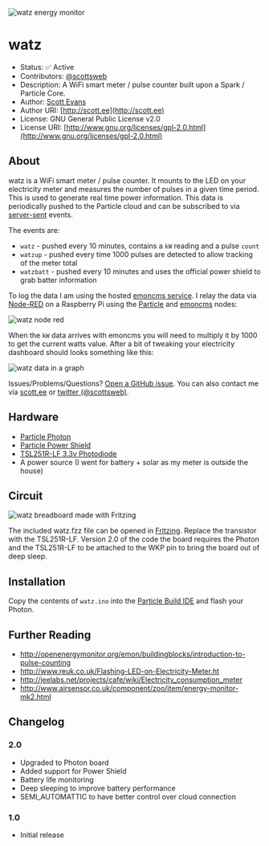 ![watz energy monitor](http://cloud.scott.ee/images/watz.png)

# watz

* Status: ✅ Active
* Contributors: [@scottsweb](http://twitter.com/scottsweb)
* Description: A WiFi smart meter / pulse counter built upon a Spark / Particle Core.
* Author: [Scott Evans](http://scott.ee)
* Author URI: [http://scott.ee](http://scott.ee)
* License: GNU General Public License v2.0
* License URI: [http://www.gnu.org/licenses/gpl-2.0.html](http://www.gnu.org/licenses/gpl-2.0.html)

## About

watz is a WiFi smart meter / pulse counter. It mounts to the LED on your electricity meter and measures the number of pulses in a given time period. This is used to generate real time power information. This data is periodically pushed to the Particle cloud and can be subscribed to via [server-sent](https://docs.particle.io/reference/firmware/core/#particle-publish-) events.

The events are:

* `watz` - pushed every 10 minutes, contains a `kW` reading and a pulse `count`
* `watzup` - pushed every time 1000 pulses are detected to allow tracking of the meter total
* `watzbatt` - pushed every 10 minutes and uses the official power shield to grab batter information

To log the data I am using the hosted [emoncms service](http://emoncms.org). I relay the data via
[Node-RED](http://nodered.org/) on a Raspberry Pi using the [Particle](http://flows.nodered.org/node/node-red-contrib-particle) and [emoncms](http://flows.nodered.org/node/node-red-node-emoncms) nodes:

![watz node red](http://cloud.scott.ee/images/watz-node-red.png)

When the `kW` data arrives with emoncms you will need to multiply it by 1000 to get the current watts value. After a bit of tweaking your electricity dashboard should looks something like this:

![watz data in a graph](http://cloud.scott.ee/images/watz-output.png)

Issues/Problems/Questions? [Open a GitHub issue](https://github.com/scottsweb/watz/issues). You can also contact me via [scott.ee](http://scott.ee) or [twitter (@scottsweb)](http://twitter.com/scottsweb).

## Hardware

* [Particle Photon](https://www.particle.io/)
* [Particle Power Shield](https://docs.particle.io/datasheets/particle-shields/#power-shield)
* [TSL251R-LF 3.3v Photodiode](http://uk.farnell.com/ams/tsl251r-lf/photodiode-sensor-l-volts/dp/1182347)
* A power source (I went for battery + solar as my meter is outside the house)

## Circuit

![watz breadboard made with Fritzing](https://raw.githubusercontent.com/scottsweb/watz/master/watz.png)

The included watz.fzz file can be opened in [Fritzing](http://fritzing.org/). Replace the transistor with the TSL251R-LF. Version 2.0 of the code the board requires the Photon and the TSL251R-LF to be attached to the WKP pin to bring the board out of deep sleep.

## Installation

Copy the contents of `watz.ino` into the [Particle Build IDE](https://build.particle.io/build/) and flash your Photon.

## Further Reading

* http://openenergymonitor.org/emon/buildingblocks/introduction-to-pulse-counting
* http://www.reuk.co.uk/Flashing-LED-on-Electricity-Meter.ht
* http://jeelabs.net/projects/cafe/wiki/Electricity_consumption_meter
* http://www.airsensor.co.uk/component/zoo/item/energy-monitor-mk2.html

## Changelog

### 2.0
* Upgraded to Photon board
* Added support for Power Shield
* Battery life monitoring 
* Deep sleeping to improve battery performance
* SEMI_AUTOMATTIC to have better control over cloud connection

### 1.0
* Initial release
